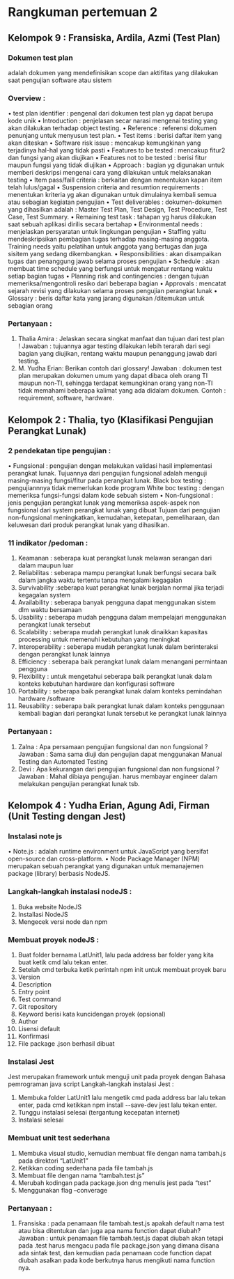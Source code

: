 # Rangkuman pertemuan 2

## Kelompok 9 : Fransiska, Ardila, Azmi (Test Plan)

### Dokumen test plan 
adalah dokumen yang mendefinisikan scope dan aktifitas yang dilakukan saat pengujian software atau sistem

### Overview : 
•	test plan identifier : pengenal dari dokumen test plan yg dapat berupa kode unik
•	Introduction : penjelasan secar narasi mengenai testing yang akan dilakukan terhadap object testing.
•	Reference : referensi dokumen penunjang untuk menyusun test plan.
•	Test items : berisi daftar item yang akan diteskan
•	Software risk issue : mencakup kemungkinan yang terjadinya hal-hal yang tidak pasti
•	Features to be tested : mencakup fitur2 dan fungsi yang akan diujikan
•	Features not to be tested : berisi fitur maupun fungsi yang tidak diujikan
•	Approach : bagian yg digunakan untuk memberi deskripsi mengenai cara yang dilakukan untuk melaksanakan testing
•	Item pass/faill criteria : berkaitan dengan menentukan kapan item telah lulus/gagal
•	Suspension criteria and resumtion requirements : menentukan kriteria yg akan digunakan untuk dimulainya kembali semua atau sebagian kegiatan pengujian
•	Test deliverables : dokumen-dokumen yang dihasilkan adalah  : Master Test Plan, Test Design, Test Procedure, Test Case, Test Summary.
•	Remaining test task : tahapan yg harus dilakukan saat sebuah aplikasi dirilis secara bertahap
•	Environmental needs : menjelaskan persyaratan untuk lingkungan pengujian
•	Staffing  yaitu mendeskripsikan pembagian tugas terhadap masing-masing anggota. Training needs yaitu pelatihan untuk anggota yang bertugas dan juga sisitem yang sedang dikembangkan.
•	Responsibilities : akan disampaikan tugas dan penanggung jawab selama proses pengujian
•	Schedule : akan membuat time schedule yang berfungsi untuk mengatur rentang waktu setiap bagian tugas
•	Planning risk and contingencies : dengan tujuan memeriksa/mengontroli resiko dari beberapa bagian
•	Approvals : mencatat sejarah revisi yang dilakukan selama proses pengujian perangkat lunak
•	Glossary : beris daftar kata yang jarang digunakan /ditemukan untuk sebagian orang

### Pertanyaan :
1. Thalia Amira : Jelaskan secara singkat manfaat dan tujuan dari test plan !
Jawaban : tujuannya agar testing dilakukan lebih  terarah dari segi bagian yang diujikan, rentang waktu maupun penanggung jawab dari testing.
2. M. Yudha Erian: Berikan contoh dari glossary!
Jawaban : dokumen test plan merupakan dokumen umum yang dapat dibaca oleh orang TI maupun non-TI, sehingga terdapat kemungkinan orang yang non-TI tidak memahami beberapa kalimat yang ada didalam dokumen. Contoh : requirement, software, hardware.

## Kelompok 2 : Thalia, tyo (Klasifikasi Pengujian Perangkat Lunak)

### 2 pendekatan tipe pengujian :
•	Fungsional : pengujian dengan melakukan validasi hasil implementasi perangkat lunak. Tujuannya dari pengujian fungsional adalah menguji masing-masing fungsi/fitur pada perangkat lunak.
Black box testing : pengujiannnya tidak memerlukan kode program
White boc testing : dengan memeriksa fungsi-fungsi dalam kode sebuah sistem
•	Non-fungsional : jenis pengujian perangkat lunak yang memeriksa aspek-aspek non fungsional dari system perangkat lunak yang dibuat
Tujuan  dari pengujian non-fungsional meningkatkan, kemudahan, ketepatan, pemeliharaan, dan keluwesan dari produk perangkat lunak yang dihasilkan.

### 11	indikator /pedoman :
1. Keamanan : seberapa kuat perangkat lunak melawan serangan dari dalam maupun luar
2. Reliabilitas : seberapa mampu perangkat lunak berfungsi secara baik dalam jangka waktu tertentu tanpa mengalami kegagalan
3. Survivability :seberapa kuat perangkat lunak berjalan normal jika terjadi kegagalan system
4. Availability : seberapa banyak pengguna dapat menggunakan sistem dlm waktu bersamaan
5. Usability : seberapa mudah pengguna dalam mempelajari menggunakan perangkat lunak tersebut
6. Scalability : seberapa mudah perangkat lunak dinaikkan kapasitas processing untuk memenuhi kebutuhan yang meningkat
7. Interoperability : seberapa mudah perangkat lunak dalam berinteraksi dengan perangkat lunak lainnya
8. Efficiency : seberapa baik perangkat lunak dalam menangani permintaan pengguna
9. Flexibility : untuk mengetahui seberapa baik perangkat lunak dalam konteks kebutuhan hardware dan konfigurasi software
10. Portability : seberapa baik perangkat lunak dalam konteks pemindahan hardware /software
11. Reusability : seberapa baik perangkat lunak dalam konteks penggunaan kembali bagian dari perangkat lunak tersebut ke perangkat lunak lainnya

### Pertanyaan :
1. Zalna : Apa persamaan pengujian fungsional dan non fungsional ?
Jawaban : Sama sama diuji dan pengujian dapat menggunakan Manual Testing dan Automated Testing
2. Devi : Apa kekurangan dari pengujian fungsional dan non fungsional ?
Jawaban : Mahal dibiaya pengujian. harus membayar engineer dalam melakukan pengujian perangkat lunak tsb.

## Kelompok 4 : Yudha Erian, Agung Adi, Firman (Unit Testing dengan Jest)

### Instalasi note js
•	Note.js : adalah runtime environment untuk JavaScript yang bersifat open-source dan cross-platform. 
•	Node Package Manager (NPM) merupakan sebuah perangkat yang digunakan untuk memanajemen package (library) berbasis NodeJS. 

### Langkah-langkah instalasi nodeJS :
1. Buka website NodeJS
2. Installasi NodeJS
3. Mengecek versi node dan npm

### Membuat proyek nodeJS :
1. Buat folder bernama LatUnit1, lalu pada address bar folder yang kita buat ketik cmd lalu tekan enter.
2. Setelah cmd terbuka ketik perintah npm init untuk membuat proyek baru
3. Version
4. Description
5. Entry point
6. Test command
7. Git repository
8. Keyword berisi kata kuncidengan proyek (opsional)
9. Author
10. Lisensi default
11. Konfirmasi
12. File package .json berhasil dibuat

### Instalasi Jest
Jest merupakan framework untuk menguji unit pada proyek dengan Bahasa pemrograman java script
Langkah-langkah instalasi Jest :
1. Membuka folder LatUnit1 lalu mengetik cmd pada address bar lalu tekan enter, pada cmd ketikkan npm install --save-dev jest lalu tekan enter. 
2. Tunggu instalasi selesai (tergantung kecepatan internet)
3. Instalasi selesai

### Membuat unit test sederhana 
1. Membuka visual studio, kemudian membuat file dengan nama tambah.js pada direktori “LatUnit1”
2. Ketikkan coding sederhana pada file tambah.js
3. Membuat file dengan nama “tambah.test.js” 
4. Merubah kodingan pada package.json dng menulis jest pada “test”
5. Menggunakan flag –converage

### Pertanyaan :
1. Fransiska : pada penamaan file tambah.test.js apakah default nama test atau bisa ditentukan dan juga apa nama function dapat diubah?
Jawaban : untuk penamaan file tambah.test.js dapat diubah akan tetapi pada .test harus mengacu pada file package.json yang dimana disana ada sintak test, dan kemudian pada penamaan code function dapat diubah asalkan pada kode berkutnya harus mengikuti nama function nya.
